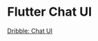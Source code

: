 # Flutter Chat UI

[Dribble: Chat UI ](https://dribbble.com/shots/6428387-Messenger-Mobile-Concept)
